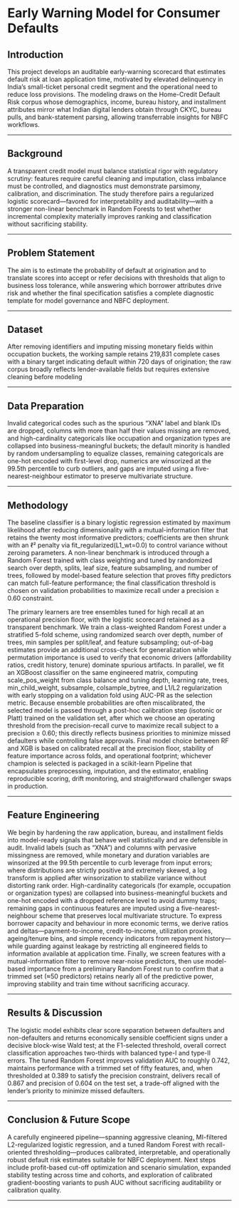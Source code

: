 # Early Warning Model for Consumer Defaults

## Introduction
This project develops an auditable early-warning scorecard that estimates default risk at loan application time, motivated by elevated delinquency in India’s small-ticket personal credit segment and the operational need to reduce loss provisions. The modeling draws on the Home-Credit Default Risk corpus whose demographics, income, bureau history, and installment attributes mirror what Indian digital lenders obtain through CKYC, bureau pulls, and bank-statement parsing, allowing transferrable insights for NBFC workflows.

---

## Background
A transparent credit model must balance statistical rigor with regulatory scrutiny: features require careful cleaning and imputation, class imbalance must be controlled, and diagnostics must demonstrate parsimony, calibration, and discrimination. The study therefore pairs a regularized logistic scorecard—favored for interpretability and auditability—with a stronger non-linear benchmark in Random Forests to test whether incremental complexity materially improves ranking and classification without sacrificing stability.

---

## Problem Statement
The aim is to estimate the probability of default at origination and to translate scores into accept or refer decisions with thresholds that align to business loss tolerance, while answering which borrower attributes drive risk and whether the final specification satisfies a complete diagnostic template for model governance and NBFC deployment.

---

## Dataset
After removing identifiers and imputing missing monetary fields within occupation buckets, the working sample retains 219,831 complete cases with a binary target indicating default within 720 days of origination; the raw corpus broadly reflects lender-available fields but requires extensive cleaning before modeling

---

## Data Preparation
Invalid categorical codes such as the spurious “XNA” label and blank IDs are dropped, columns with more than half their values missing are removed, and high-cardinality categoricals like occupation and organization types are collapsed into business-meaningful buckets; the default minority is handled by random undersampling to equalize classes, remaining categoricals are one-hot encoded with first-level drop, numerics are winsorized at the 99.5th percentile to curb outliers, and gaps are imputed using a five-nearest-neighbour estimator to preserve multivariate structure.

---

## Methodology
The baseline classifier is a binary logistic regression estimated by maximum likelihood after reducing dimensionality with a mutual-information filter that retains the twenty most informative predictors; coefficients are then shrunk with an ℓ² penalty via fit_regularized(L1_wt=0.0) to control variance without zeroing parameters. A non-linear benchmark is introduced through a Random Forest trained with class weighting and tuned by randomized search over depth, splits, leaf size, feature subsampling, and number of trees, followed by model-based feature selection that proves fifty predictors can match full-feature performance; the final classification threshold is chosen on validation probabilities to maximize recall under a precision ≥ 0.60 constraint.

The primary learners are tree ensembles tuned for high recall at an operational precision floor, with the logistic scorecard retained as a transparent benchmark. We train a class-weighted Random Forest under a stratified 5-fold scheme, using randomized search over depth, number of trees, min samples per split/leaf, and feature subsampling; out-of-bag estimates provide an additional cross-check for generalization while permutation importance is used to verify that economic drivers (affordability ratios, credit history, tenure) dominate spurious artifacts. In parallel, we fit an XGBoost classifier on the same engineered matrix, computing scale_pos_weight from class balance and tuning depth, learning rate, trees, min_child_weight, subsample, colsample_bytree, and L1/L2 regularization with early stopping on a validation fold using AUC-PR as the selection metric. Because ensemble probabilities are often miscalibrated, the selected model is passed through a post-hoc calibration step (isotonic or Platt) trained on the validation set, after which we choose an operating threshold from the precision-recall curve to maximize recall subject to a precision ≥ 0.60; this directly reflects business priorities to minimize missed defaulters while controlling false approvals. Final model choice between RF and XGB is based on calibrated recall at the precision floor, stability of feature importance across folds, and operational footprint; whichever champion is selected is packaged in a scikit-learn Pipeline that encapsulates preprocessing, imputation, and the estimator, enabling reproducible scoring, drift monitoring, and straightforward challenger swaps in production.

---

## Feature Engineering
We begin by hardening the raw application, bureau, and installment fields into model-ready signals that behave well statistically and are defensible in audit. Invalid labels (such as “XNA”) and columns with pervasive missingness are removed, while monetary and duration variables are winsorized at the 99.5th percentile to curb leverage from input errors; where distributions are strictly positive and extremely skewed, a log transform is applied after winsorization to stabilize variance without distorting rank order. High-cardinality categoricals (for example, occupation or organization types) are collapsed into business-meaningful buckets and one-hot encoded with a dropped reference level to avoid dummy traps; remaining gaps in continuous features are imputed using a five-nearest-neighbour scheme that preserves local multivariate structure. To express borrower capacity and behaviour in more economic terms, we derive ratios and deltas—payment-to-income, credit-to-income, utilization proxies, ageing/tenure bins, and simple recency indicators from repayment history—while guarding against leakage by restricting all engineered fields to information available at application time. Finally, we screen features with a mutual-information filter to remove near-noise predictors, then use model-based importance from a preliminary Random Forest run to confirm that a trimmed set (≈50 predictors) retains nearly all of the predictive power, improving stability and train time without sacrificing accuracy.

---

## Results & Discussion
The logistic model exhibits clear score separation between defaulters and non-defaulters and returns economically sensible coefficient signs under a decisive block-wise Wald test; at the F1-selected threshold, overall correct classification approaches two-thirds with balanced type-I and type-II errors. The tuned Random Forest improves validation AUC to roughly 0.742, maintains performance with a trimmed set of fifty features, and, when thresholded at 0.389 to satisfy the precision constraint, delivers recall of 0.867 and precision of 0.604 on the test set, a trade-off aligned with the lender’s priority to minimize missed defaulters.

---
## Conclusion & Future Scope
A carefully engineered pipeline—spanning aggressive cleaning, MI-filtered L2-regularized logistic regression, and a tuned Random Forest with recall-oriented thresholding—produces calibrated, interpretable, and operationally robust default risk estimates suitable for NBFC deployment. Next steps include profit-based cut-off optimization and scenario simulation, expanded stability testing across time and cohorts, and exploration of calibrated gradient-boosting variants to push AUC without sacrificing auditability or calibration quality.

---
